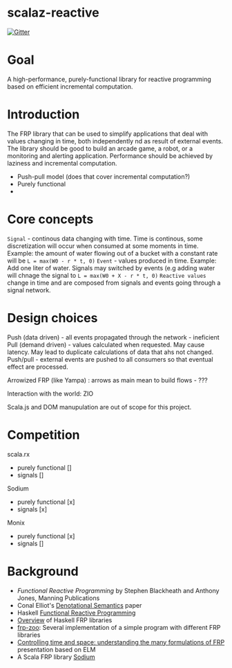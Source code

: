 # scalaz-reactive

[![Gitter](https://badges.gitter.im/scalaz/scalaz-reactive.svg)](https://gitter.im/scalaz/scalaz-reactive?utm_source=badge&utm_medium=badge&utm_campaign=pr-badge&utm_content=badge)


# Goal

A high-performance, purely-functional library for reactive programming based on efficient incremental computation.

# Introduction

The FRP library that can be used to simplify applications that deal with values changing in time, both independently nd as result of external events. The library should be good
 to build an arcade game, a robot, or a monitoring and alerting application. Performance should be achieved by laziness and incremental computation.
 
 - Push-pull model (does that cover incremental computation?)
 - Purely functional
 -

# Core concepts
 

`Signal` - continous data changing with time. Time is continous, some discretization will occur when consumed at some moments in time. Example: the amount
of water flowing out of a bucket with a constant rate will be `L = max(W0 - r * t, 0)`
`Event` - values produced in time. Example: Add one liter of water.
Signals may switched by events (e.g adding water will chnage the signal to `L = max(W0 + X - r * t, 0)`
`Reactive values` change in time and are composed from signals and events going through a signal network.

# Design choices

Push (data driven) - all events propagated through the network - ineficient
Pull (demand driven) -  values calculated when requested. May cause latency. May lead to duplicate calculations of data that ahs not changed.
Push/pull - external events are pushed to all consumers so that eventual effect are processed.

Arrowized FRP (like Yampa) : arrows as main mean to build flows - ???

Interaction with the world: ZIO

Scala.js and DOM manupulation are out of scope for this project.

# Competition

scala.rx
 - purely functional []
 - signals []

Sodium
 - purely functional [x]
 - signals [x]
 
Monix
 - purely functional [x]
 - signals []



# Background
* _Functional Reactive Programming_ by Stephen Blackheath and Anthony Jones, Manning Publications
* Conal Elliot's [Denotational Semantics](http://conal.net/papers/push-pull-frp/) paper
* Haskell [Functional Reactive Programming](https://wiki.haskell.org/FRP)
* [Overview](https://www.slant.co/topics/2349/~functional-reactive-programming-frp-libraries-for-haskell) of Haskell FRP libraries
* [frp-zoo](https://github.com/gelisam/frp-zoo): Several implementation of a simple program with different FRP libraries
* [Controlling time and space: understanding the many formulations of FRP](https://www.youtube.com/watch?v=Agu6jipKfYw) presentation based on ELM
* A Scala FRP library [Sodium](https://github.com/SodiumFRP)
